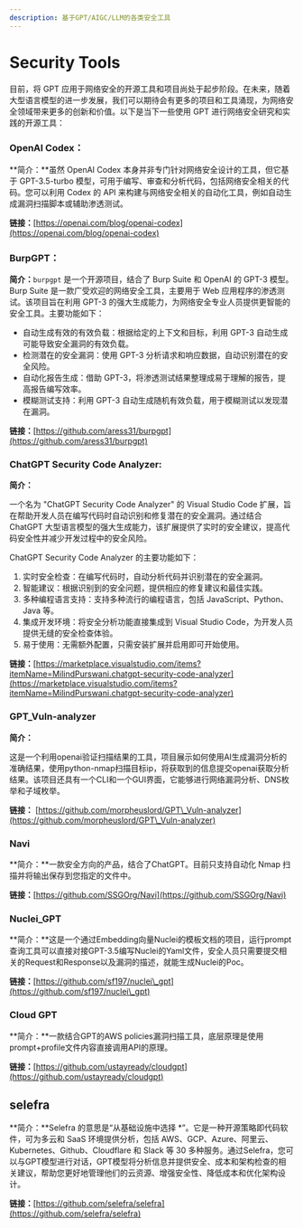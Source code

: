 ```yaml
---
description: 基于GPT/AIGC/LLM的各类安全工具
---
```


# Security Tools

目前，将 GPT 应用于网络安全的开源工具和项目尚处于起步阶段。在未来，随着大型语言模型的进一步发展，我们可以期待会有更多的项目和工具涌现，为网络安全领域带来更多的创新和价值。以下是当下一些使用 GPT 进行网络安全研究和实践的开源工具：

### **OpenAI Codex：**

**简介：**虽然 OpenAI Codex 本身并非专门针对网络安全设计的工具，但它基于 GPT-3.5-turbo 模型，可用于编写、审查和分析代码，包括网络安全相关的代码。您可以利用 Codex 的 API 来构建与网络安全相关的自动化工具，例如自动生成漏洞扫描脚本或辅助渗透测试。

**链接：**[https://openai.com/blog/openai-codex](https://openai.com/blog/openai-codex)

### **BurpGPT：**

**简介：**`burpgpt` 是一个开源项目，结合了 Burp Suite 和 OpenAI 的 GPT-3 模型。Burp Suite 是一款广受欢迎的网络安全工具，主要用于 Web 应用程序的渗透测试。该项目旨在利用 GPT-3 的强大生成能力，为网络安全专业人员提供更智能的安全工具。主要功能如下：

* 自动生成有效的有效负载：根据给定的上下文和目标，利用 GPT-3 自动生成可能导致安全漏洞的有效负载。
* 检测潜在的安全漏洞：使用 GPT-3 分析请求和响应数据，自动识别潜在的安全风险。
* 自动化报告生成：借助 GPT-3，将渗透测试结果整理成易于理解的报告，提高报告编写效率。
* 模糊测试支持：利用 GPT-3 自动生成随机有效负载，用于模糊测试以发现潜在漏洞。

**链接：**[https://github.com/aress31/burpgpt](https://github.com/aress31/burpgpt)

### **ChatGPT Security Code Analyzer:**

**简介：**

一个名为 "ChatGPT Security Code Analyzer" 的 Visual Studio Code 扩展，旨在帮助开发人员在编写代码时自动识别和修复潜在的安全漏洞。通过结合 ChatGPT 大型语言模型的强大生成能力，该扩展提供了实时的安全建议，提高代码安全性并减少开发过程中的安全风险。

ChatGPT Security Code Analyzer 的主要功能如下：

1. 实时安全检查：在编写代码时，自动分析代码并识别潜在的安全漏洞。
2. 智能建议：根据识别到的安全问题，提供相应的修复建议和最佳实践。
3. 多种编程语言支持：支持多种流行的编程语言，包括 JavaScript、Python、Java 等。
4. 集成开发环境：将安全分析功能直接集成到 Visual Studio Code，为开发人员提供无缝的安全检查体验。
5. 易于使用：无需额外配置，只需安装扩展并启用即可开始使用。

**链接：**[https://marketplace.visualstudio.com/items?itemName=MilindPurswani.chatgpt-security-code-analyzer](https://marketplace.visualstudio.com/items?itemName=MilindPurswani.chatgpt-security-code-analyzer)

### **GPT\_Vuln-analyzer**

**简介：**

这是一个利用openai验证扫描结果的工具，项目展示如何使用AI生成漏洞分析的准确结果，使用python-nmap扫描目标ip，将获取到的信息提交openai获取分析结果。该项目还具有一个CLI和一个GUI界面，它能够进行网络漏洞分析、DNS枚举和子域枚举。

**链接：** [https://github.com/morpheuslord/GPT\_Vuln-analyzer](https://github.com/morpheuslord/GPT\_Vuln-analyzer)

### Navi

**简介：**一款安全方向的产品，结合了ChatGPT。目前只支持自动化 Nmap 扫描并将输出保存到您指定的文件中。

**链接：**[https://github.com/SSGOrg/Navi](https://github.com/SSGOrg/Navi)

### Nuclei\_GPT

**简介：**这是一个通过Embedding向量Nuclei的模板文档的项目，运行prompt查询工具可以直接对接GPT-3.5编写Nuclei的Yaml文件，安全人员只需要提交相关的Request和Response以及漏洞的描述，就能生成Nuclei的Poc。

**链接：**[https://github.com/sf197/nuclei\_gpt](https://github.com/sf197/nuclei\_gpt)

### Cloud GPT

**简介：**一款结合GPT的AWS policies漏洞扫描工具，底层原理是使用prompt+profile文件内容直接调用API的原理。

**链接：**[https://github.com/ustayready/cloudgpt](https://github.com/ustayready/cloudgpt)



## selefra

**简介：**Selefra 的意思是“从基础设施中选择 \*”。它是一种开源策略即代码软件，可为多云和 SaaS 环境提供分析，包括 AWS、GCP、Azure、阿里云、Kubernetes、Github、Cloudflare 和 Slack 等 30 多种服务。通过Selefra，您可以与GPT模型进行对话，GPT模型将分析信息并提供安全、成本和架构检查的相关建议，帮助您更好地管理他们的云资源、增强安全性、降低成本和优化架构设计。

**链接：**[https://github.com/selefra/selefra](https://github.com/selefra/selefra)

